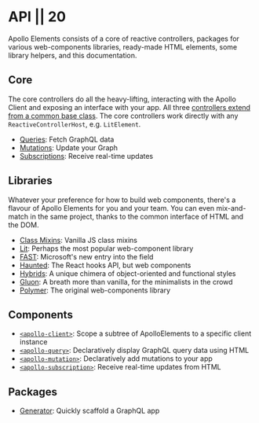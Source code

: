 # API || 20

Apollo Elements consists of a core of reactive controllers, packages for various web-components libraries, ready-made HTML elements, some library helpers, and this documentation.

## Core

The core controllers do all the heavy-lifting, interacting with the Apollo Client and exposing an interface with your app. All three [controllers extend from a common base class](./core/controllers/controller/).
The core controllers work directly with any `ReactiveControllerHost`, e.g. `LitElement`.

- [Queries](./core/controllers/query/): Fetch GraphQL data
- [Mutations](./core/controllers/mutation/): Update your Graph
- [Subscriptions](./core/controllers/subscription/): Receive real-time updates


## Libraries

Whatever your preference for how to build web components, there's a flavour of Apollo Elements for you and your team. You can even mix-and-match in the same project, thanks to the common interface of HTML and the DOM.

- [Class Mixins](./libraries/mixins/): Vanilla JS class mixins
- [Lit](./libraries/lit-apollo/): Perhaps the most popular web-component library
- [FAST](./libraries/fast/): Microsoft's new entry into the field
- [Haunted](./libraries/haunted/): The React hooks API, but web components
- [Hybrids](./libraries/hybrids/): A unique chimera of object-oriented and functional styles
- [Gluon](./libraries/gluon/): A breath more than vanilla, for the minimalists in the crowd
- [Polymer](./libraries/polymer/): The original web-components library

## Components

- [`<apollo-client>`](./components/apollo-client/): Scope a subtree of ApolloElements to a specific client instance
- [`<apollo-query>`](./components/apollo-query/): Declaratively display GraphQL query data using HTML
- [`<apollo-mutation>`](./components/apollo-mutation/): Declaratively add mutations to your app
- [`<apollo-subscription>`](./components/apollo-subscription/): Receive real-time updates from HTML

## Packages

- [Generator](./create/): Quickly scaffold a GraphQL app
